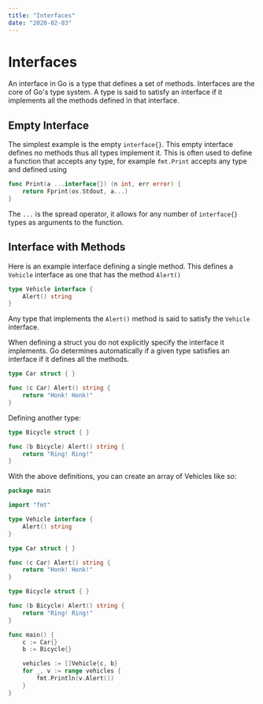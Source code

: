 ```yaml
---
title: "Interfaces"
date: "2020-02-03"
---
```


# Interfaces

An interface in Go is a type that defines a set of methods. Interfaces are the core of Go's type system. A type is said to satisfy an interface if it implements all the methods defined in that interface.

## Empty Interface

The simplest example is the empty `interface{}`. This empty interface defines no methods thus all types implement it. This is often used to define a function that accepts any type, for example `fmt.Print` accepts any type and defined using

```go
func Print(a ...interface{}) (n int, err error) {
    return Fprint(os.Stdout, a...)
}
```

The `...` is the spread operator, it allows for any number of `interface{}` types as arguments to the function.

## Interface with Methods

Here is an example interface defining a single method. This defines a `Vehicle` interface as one that has the method `Alert()`

```go
type Vehicle interface {
    Alert() string
}
```

Any type that implements the `Alert()` method is said to satisfy the `Vehicle` interface.

When defining a struct you do not explicitly specify the interface it implements. Go determines automatically if a given type satisfies an interface if it defines all the methods.

```go
type Car struct { }

func (c Car) Alert() string {
    return "Honk! Honk!"
}
```

Defining another type:

```go
type Bicycle struct { }

func (b Bicycle) Alert() string {
    return "Ring! Ring!"
}
```

With the above definitions, you can create an array of Vehicles like so:

```go
package main

import "fmt"

type Vehicle interface {
    Alert() string
}

type Car struct { }

func (c Car) Alert() string {
    return "Honk! Honk!"
}

type Bicycle struct { }

func (b Bicycle) Alert() string {
    return "Ring! Ring!"
}

func main() {
    c := Car{}
    b := Bicycle{}

    vehicles := []Vehicle{c, b}
    for _, v := range vehicles {
        fmt.Println(v.Alert())
    }
}
```
